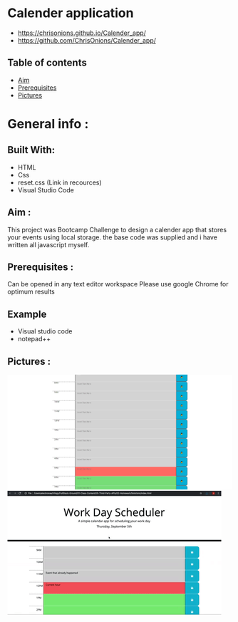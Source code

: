 # Calender application
* https://chrisonions.github.io/Calender_app/
* https://github.com/ChrisOnions/Calender_app/

## Table of contents
* [Aim](#Aim)
* [Prerequisites](#Prerequisites)
* [Pictures](#Pictures)

# General info :

## Built With:

* HTML
* Css
* reset.css (Link in recources)
* Visual Studio Code

## Aim :

This project was Bootcamp Challenge to design a calender app that stores your events using local storage. the base code was supplied and i have written all javascript myself.


## Prerequisites :

Can be opened in any text editor workspace
Please use google Chrome for optimum results
## Example
* Visual studio code
* notepad++




## Pictures :
![404 image missing](./assets/Pics/timeblock.jpg "Working product")
![404 image missing](./assets/Pics/05-third-party-apis-homework-demo.gif "example gif i worked to")

